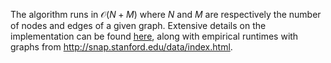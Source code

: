 The algorithm runs in $\mathcal{O}(N+M)$ where $N$ and $M$ are respectively the number of nodes and edges of a given graph.
Extensive details on the implementation can be found [here](castre_lab_mitro209.pdf), along with empirical runtimes with graphs from http://snap.stanford.edu/data/index.html.
